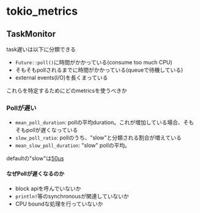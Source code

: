 # tokio_metrics

## TaskMonitor

task遅いは以下に分類できる

* `Future::poll()`に時間がかかっている(consume too much CPU)
* そもそもpollされるまでに時間がかかっている(queueで待機している)
* external events(I/O)を長くまっている

これらを特定するためにどのmetricsを使うべきか

### Pollが遅い

* `mean_poll_duration`: pollの平均duration。これが増加している場合、そもそもpollが遅くなっている
* `slow_poll_ratio`: pollのうち、"slow"と分類される割合が増えている
* `mean_slow_poll_duration`: "slow" pollの平均。

defaultの"slow"は[50μs](https://docs.rs/tokio-metrics/latest/tokio_metrics/struct.TaskMonitor.html#associatedconstant.DEFAULT_SLOW_POLL_THRESHOLD)

#### なぜPollが遅くなるのか

* block apiを呼んでいないか
* `println!`等のsynchronousが関連していないか
* CPU boundな処理を行っていないか
